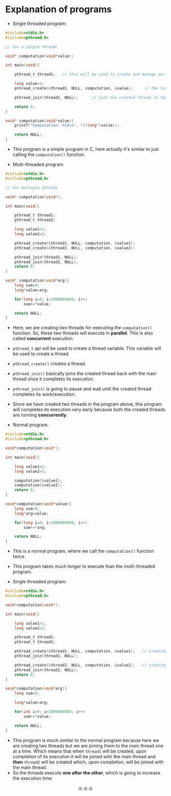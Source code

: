 # Explanation of programs

* Single threaded program:
```c
#include<stdio.h>
#include<pthread.h>

// for a single thread!

void* computation(void*value);

int main(void){

	pthread_t thread1;   // this will be used to create and manage our thread

	long value=1;
	pthread_create(&thread1, NULL, computation, &value);     // the last argument passed to this function is the argument that computation() will take!

	pthread_join(thread1, NULL);      // join the created thread to the main thread once the it completes its execution!

	return 0;
}

void* computation(void*value){
	printf("Computation: %ld\n", *((long*)value));

	return NULL;
}
```
* This program is a simple program in C, here actually it's similar to just calling the `computation()` function.

* Multi-threaded program
```c
#include<stdio.h>
#include<pthread.h>

// for multiple threads

void* computation(void*);

int main(void){

	pthread_t thread1;
	pthread_t thread2;

	long value1=1;
	long value2=2;

	pthread_create(&thread1, NULL, computation, &value1);
	pthread_create(&thread2, NULL, computation, &value2);

	pthread_join(thread1, NULL);
	pthread_join(thread2, NULL);
	return 0;
}

void* computation(void*arg){
	long sum=0;
	long*value=arg;

	for(long i=0; i<1000000000; i++)
		sum+=*value;

	return NULL;
}
```
* Here, we are creating two threads for executing the `computation()` function. So, these two threads will execute in **parallel**. This is also called **concurrent** execution.
* `pthread_t` api will be used to create a thread variable. This variable will be used to create a thread.
* `pthread_create()` creates a thread.
* `pthread_join()` basically joins the created thread back with the main thread once it completes its execution.
* `pthread_join()` is going to pause and wait until the created thread completes its work/execution.
* Since we have created two threads in the program above, this program will completes its execution very early because both the created threads are running **concurrently**.

* Normal program:
```c
#include<stdio.h>
#include<pthread.h>

void*computation(void*);

int main(void){

	long value1=1;
	long value2=2;

	computation(&value1);
	computation(&value2);
	return 0;
}

void*computation(void*value){
	long sum=0;
	long*arg=value;

	for(long i=0; i<1000000000; i++)
		sum+=*arg;

	return NULL;
}
```
* This is a normal program, where we call the `computation()` function twice.
* This program takes much longer to execute than the multi-threaded program.

* Single threaded program:
```c
#include<stdio.h>
#include<pthread.h>

void*computation(void*);

int main(void){

	long value1=1;
	long value2=2;

	pthread_t thread1;
	pthread_t thread2;

	pthread_create(&thread1, NULL, computation, &value1);   // creating one thread
	pthread_join(thread1, NULL);

	pthread_create(&thread2, NULL, computation, &value2);   // creating the second thread
	pthread_join(thread2, NULL);
	return 0;
}

void*computation(void*arg){
	long sum=0;

	long*value=arg;

	for(int i=0; i<1000000000; i++)
		sum+=*value;

	return NULL;
}
```
* This program is much similar to the normal program because here we are creating two threads but we are joining them to the main thread one at a time. Which means that when `thread1` will be created, upon completion of its execution it will be joined with the main thread and **then** `thread2` will be created which, upon completion, will be joined with the main thread.
* So the threads execute **one after the other**, which is going to increase the execution time.

<p align="center">
&#9678; &#9678; &#9678;
</p>
